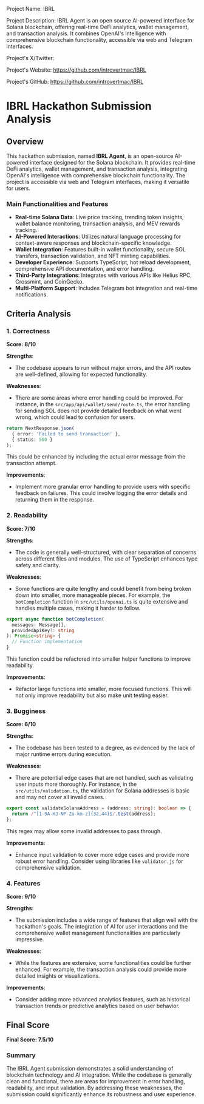 
Project Name: IBRL


Project Description: IBRL Agent is an open source AI-powered interface for Solana blockchain, offering real-time DeFi analytics, wallet management, and transaction analysis. It combines OpenAI's intelligence with comprehensive blockchain functionality, accessible via web and Telegram interfaces.


Project's X/Twitter: 


Project's Website: https://github.com/introvertmac/IBRL


Project's GitHub: https://github.com/introvertmac/IBRL






# IBRL Hackathon Submission Analysis

## Overview
This hackathon submission, named **IBRL Agent**, is an open-source AI-powered interface designed for the Solana blockchain. It provides real-time DeFi analytics, wallet management, and transaction analysis, integrating OpenAI's intelligence with comprehensive blockchain functionality. The project is accessible via web and Telegram interfaces, making it versatile for users.

### Main Functionalities and Features
- **Real-time Solana Data**: Live price tracking, trending token insights, wallet balance monitoring, transaction analysis, and MEV rewards tracking.
- **AI-Powered Interactions**: Utilizes natural language processing for context-aware responses and blockchain-specific knowledge.
- **Wallet Integration**: Features built-in wallet functionality, secure SOL transfers, transaction validation, and NFT minting capabilities.
- **Developer Experience**: Supports TypeScript, hot reload development, comprehensive API documentation, and error handling.
- **Third-Party Integrations**: Integrates with various APIs like Helius RPC, Crossmint, and CoinGecko.
- **Multi-Platform Support**: Includes Telegram bot integration and real-time notifications.

## Criteria Analysis

### 1. Correctness
**Score: 8/10**

**Strengths**: 
- The codebase appears to run without major errors, and the API routes are well-defined, allowing for expected functionality.

**Weaknesses**: 
- There are some areas where error handling could be improved. For instance, in the `src/app/api/wallet/send/route.ts`, the error handling for sending SOL does not provide detailed feedback on what went wrong, which could lead to confusion for users.

```typescript
return NextResponse.json(
  { error: 'Failed to send transaction' },
  { status: 500 }
);
```
This could be enhanced by including the actual error message from the transaction attempt.

**Improvements**: 
- Implement more granular error handling to provide users with specific feedback on failures. This could involve logging the error details and returning them in the response.

### 2. Readability
**Score: 7/10**

**Strengths**: 
- The code is generally well-structured, with clear separation of concerns across different files and modules. The use of TypeScript enhances type safety and clarity.

**Weaknesses**: 
- Some functions are quite lengthy and could benefit from being broken down into smaller, more manageable pieces. For example, the `botCompletion` function in `src/utils/openai.ts` is quite extensive and handles multiple cases, making it harder to follow.

```typescript
export async function botCompletion(
  messages: Message[],
  providedApiKey?: string
): Promise<string> {
  // Function implementation
}
```
This function could be refactored into smaller helper functions to improve readability.

**Improvements**: 
- Refactor large functions into smaller, more focused functions. This will not only improve readability but also make unit testing easier.

### 3. Bugginess
**Score: 6/10**

**Strengths**: 
- The codebase has been tested to a degree, as evidenced by the lack of major runtime errors during execution.

**Weaknesses**: 
- There are potential edge cases that are not handled, such as validating user inputs more thoroughly. For instance, in the `src/utils/validation.ts`, the validation for Solana addresses is basic and may not cover all invalid cases.

```typescript
export const validateSolanaAddress = (address: string): boolean => {
  return /^[1-9A-HJ-NP-Za-km-z]{32,44}$/.test(address);
};
```
This regex may allow some invalid addresses to pass through.

**Improvements**: 
- Enhance input validation to cover more edge cases and provide more robust error handling. Consider using libraries like `validator.js` for comprehensive validation.

### 4. Features
**Score: 9/10**

**Strengths**: 
- The submission includes a wide range of features that align well with the hackathon's goals. The integration of AI for user interactions and the comprehensive wallet management functionalities are particularly impressive.

**Weaknesses**: 
- While the features are extensive, some functionalities could be further enhanced. For example, the transaction analysis could provide more detailed insights or visualizations.

**Improvements**: 
- Consider adding more advanced analytics features, such as historical transaction trends or predictive analytics based on user behavior.

## Final Score
**Final Score: 7.5/10**

### Summary
The IBRL Agent submission demonstrates a solid understanding of blockchain technology and AI integration. While the codebase is generally clean and functional, there are areas for improvement in error handling, readability, and input validation. By addressing these weaknesses, the submission could significantly enhance its robustness and user experience.